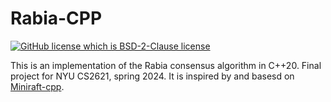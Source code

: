 # Rabia-CPP
[![GitHub license which is BSD-2-Clause license](https://img.shields.io/github/license/resetius/miniraft-cpp)](https://github.com/resetius/miniraft-cpp)

This is an implementation of the Rabia consensus algorithm in C++20. Final project for NYU CS2621, spring 2024.
It is inspired by and basesd on [Miniraft-cpp](https://github.com/resetius/miniraft-cpp.git).
